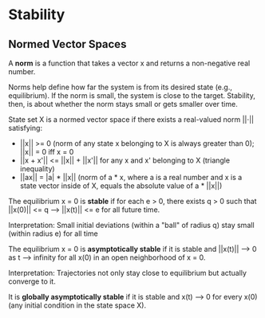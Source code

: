 # Stability

## Normed Vector Spaces

A **norm** is a function that takes a vector x and returns a non-negative real number.

Norms help define how far the system is from its desired state (e.g., equilibrium). If the norm is small, the system is close to the target. Stability, then, is about whether the norm stays small or gets smaller over time.

State set X is a normed vector space if there exists a real-valued norm ||⋅|| satisfying:

- ||x|| >= 0 (norm of any state x belonging to X is always greater than 0); ||x|| = 0 iff x = 0
- ||x + x'|| <= ||x|| + ||x'|| for any x and x' belonging to X (triangle inequality)
- ||ax|| = |a| * ||x|| (norm of a * x, where a is a real number and x is a state vector inside of X, equals the absolute value of a * ||x||)

The equilibrium x = 0 is **stable** if for each e > 0, there exists q > 0 such that ||x(0)|| <= q --> ||x(t)|| <= e for all future time.

Interpretation: Small initial deviations (within a "ball" of radius q) stay small (within radius e) for all time

The equilibrium x = 0 is **asymptotically stable** if it is stable and ||x(t)|| --> 0 as t --> infinity for all x(0) in an open neighborhood of x = 0.

Interpretation: Trajectories not only stay close to equilibrium but actually converge to it.

It is **globally asymptotically stable** if it is stable and x(t) --> 0 for every x(0) (any initial condition in the state space X).